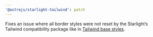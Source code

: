 ```yaml
---
'@astrojs/starlight-tailwind': patch
---
```


Fixes an issue where all border styles were not reset by the Starlight’s Tailwind compatibility package like in [Tailwind base styles](https://tailwindcss.com/docs/preflight#border-styles-are-reset).
